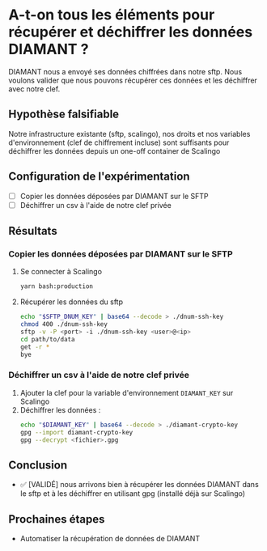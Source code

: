 # A-t-on tous les éléments pour récupérer et déchiffrer les données DIAMANT ?

DIAMANT nous a envoyé ses données chiffrées dans notre sftp. Nous voulons valider que nous pouvons récupérer ces données et les déchiffrer avec notre clef.

## Hypothèse falsifiable

Notre infrastructure existante (sftp, scalingo), nos droits et nos variables d'environnement (clef de chiffrement incluse) sont suffisants pour déchiffrer les données depuis un one-off container de Scalingo

## Configuration de l'expérimentation

- [ ] Copier les données déposées par DIAMANT sur le SFTP
- [ ] Déchiffrer un csv à l'aide de notre clef privée

## Résultats

### Copier les données déposées par DIAMANT sur le SFTP

1. Se connecter à Scalingo
   ```bash
   yarn bash:production
   ```
2. Récupérer les données du sftp
   ```bash
   echo "$SFTP_DNUM_KEY" | base64 --decode > ./dnum-ssh-key
   chmod 400 ./dnum-ssh-key
   sftp -v -P <port> -i ./dnum-ssh-key <user>@<ip>
   cd path/to/data
   get -r *
   bye
   ```

### Déchiffrer un csv à l'aide de notre clef privée

1. Ajouter la clef pour la variable d'environnement `DIAMANT_KEY` sur Scalingo
2. Déchiffrer les données :
   ```bash
   echo "$DIAMANT_KEY" | base64 --decode > ./diamant-crypto-key
   gpg --import diamant-crypto-key
   gpg --decrypt <fichier>.gpg
   ```

## Conclusion

- ✅ [VALIDÉ] nous arrivons bien à récupérer les données DIAMANT dans le sftp et à les déchiffrer en utilisant gpg (installé déjà sur Scalingo)


## Prochaines étapes

- Automatiser la récupération de données de DIAMANT
